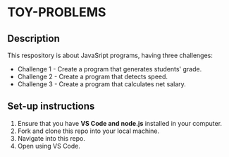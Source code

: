 # TOY-PROBLEMS

## Description
This respository is about JavaSript programs, having three challenges:
- Challenge 1 - Create a program that generates students' grade.
- Challenge 2 - Create a program that detects speed.
- Challenge 3 - Create a program that calculates net salary.

## Set-up instructions
1. Ensure that you have **VS Code and node.js** installed in your computer.
2. Fork and clone this repo into your local machine.
3. Navigate into this repo.
4. Open using VS Code.
